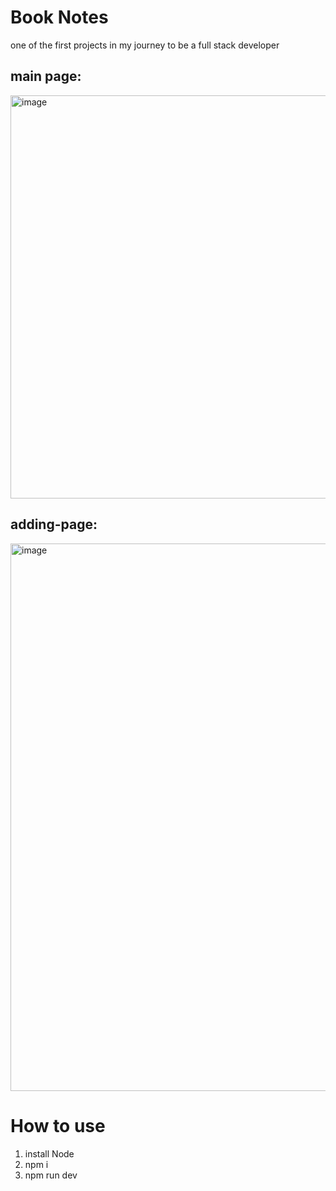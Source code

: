 # Book Notes

one of the first projects in my journey to be a full stack developer

## main page:
<img width="1919" height="645" alt="image" src="https://github.com/user-attachments/assets/c848382d-b462-4c9b-848f-15ba67e3e61e" />

## adding-page:
<img width="717" height="876" alt="image" src="https://github.com/user-attachments/assets/d2d41e5d-f16e-4567-b74a-b2fa612f14d2" />


# How to use
1. install Node
2. npm i
3. npm run dev
